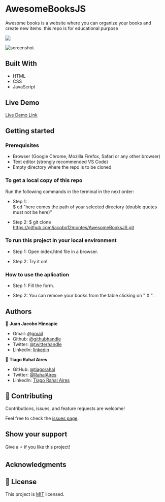 # AwesomeBooksJS
Awesome books is a website where you can organize your books and create new items. this repo is for educational purpose

![](https://img.shields.io/badge/Microverse-blueviolet)

![screenshot](./app_screenshot.png)

## Built With

- HTML
- CSS
- JavaScript

## Live Demo

[Live Demo Link](https://tiagorahal.github.io/AwesomeBooksJS/)


## Getting started

### Prerequisites

- Browser (Google Chrome, Mozilla Firefox, Safari or any other browser)
- Text editor (strongly recommended VS Code)
- Empty directory where the repo is to be cloned

### To get a local copy of this repo

Run the following commands in the terminal in the next order:

- Step 1:  
  $ cd "here comes the path of your selected directory (double quotes must not be here)"

- Step 2:
  $ git clone https://github.com/jacobo12montes/AwesomeBooksJS.git

### To run this project in your local environment

- Step 1:
  Open index.html file in a browser.

- Step 2:
  Try it on!


### How to use the aplication

- Step 1:
  Fill the form.

- Step 2:
  You can remove your books from the table clicking on " X ".



## Authors

👤  **Juan Jacobo Hincapie**

- Gmail: [@gmail](jacobo12.montes@gmail.com)
- Github: [@githubhandle](https://github.com/jacobo12montes)
- Twitter: [@twitterhandle](https://twitter.com/HincapieMontes)
- Linkedin: [linkedin](https://www.linkedin.com/in/juan-jacobo-hincapi%C3%A9-montes-93975210b/)


👤 **Tiago Rahal Aires**

- GitHub: [@tiagorahal](https://github.com/tiagorahal)
- Twitter: [@RahalAires](https://twitter.com/RahalAires)
- LinkedIn: [Tiago Rahal Aires](https://linkedin.com/tiagorahal)

## 🤝 Contributing

Contributions, issues, and feature requests are welcome!

Feel free to check the [issues page](https://github.com/jacobo12montes/AwesomeBooksJS/issues).

## Show your support

Give a ⭐️ if you like this project!

## Acknowledgments


## 📝 License

This project is [MIT](./MIT.md) licensed.
